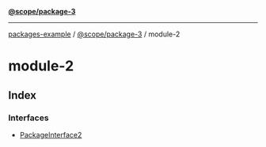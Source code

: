 [**@scope/package-3**](../index.md)

***

[packages-example](../../../packages.md) / [@scope/package-3](../index.md) / module-2

# module-2

## Index

### Interfaces

- [PackageInterface2](interfaces/PackageInterface2.md)
